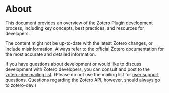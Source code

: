 # About

This document provides an overview of the Zotero Plugin development process, including key concepts, best practices, and resources for developers.

The content might not be up-to-date with the latest Zotero changes, or include misinformation. Always refer to the official Zotero documentation for the most accurate and detailed information.

If you have questions about development or would like to discuss development with Zotero developers, you can consult and post to the [zotero-dev mailing list](https://groups.google.com/group/zotero-dev). (Please do not use the mailing list for [user support](https://www.zotero.org/support/getting_help) questions. Questions regarding the Zotero API, however, should always go to zotero-dev.)
